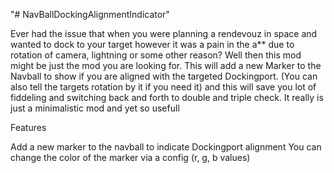 "# NavBallDockingAlignmentIndicator" 

Ever had the issue that when you were planning a rendevouz in space and wanted to dock to your target however it was a pain in the a** due to rotation of camera, lightning or some other reason? Well then this mod might be just the mod you are looking for. This will add a new Marker to the Navball to show if you are aligned with the targeted Dockingport. (You can also tell the targets rotation by it if you need it) and this will save you lot of fiddeling and switching back and forth to double and triple check. It really is just a minimalistic mod and yet so usefull

 

Features

Add a new marker to the navball to indicate Dockingport alignment
You can change the color of the marker via a config (r, g, b values)
 

